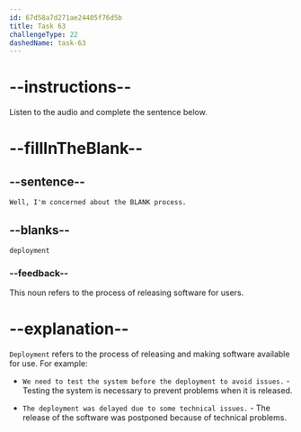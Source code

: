 ```yaml
---
id: 67d58a7d271ae24405f76d5b
title: Task 63
challengeType: 22
dashedName: task-63
---
```


<!-- Sophie: Well, I'm concerned about the deployment process. -->

# --instructions--

Listen to the audio and complete the sentence below.

# --fillInTheBlank--

## --sentence--

`Well, I'm concerned about the BLANK process.`

## --blanks--

`deployment`

### --feedback--

This noun refers to the process of releasing software for users.

# --explanation--

`Deployment` refers to the process of releasing and making software available for use. For example:

- `We need to test the system before the deployment to avoid issues.` - Testing the system is necessary to prevent problems when it is released.

- `The deployment was delayed due to some technical issues.` - The release of the software was postponed because of technical problems.
